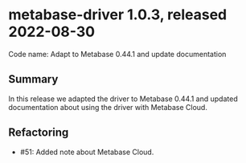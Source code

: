 # metabase-driver 1.0.3, released 2022-08-30

Code name: Adapt to Metabase 0.44.1 and update documentation

## Summary

In this release we adapted the driver to Metabase 0.44.1 and updated documentation about using the driver with Metabase Cloud.

## Refactoring

* #51: Added note about Metabase Cloud.
